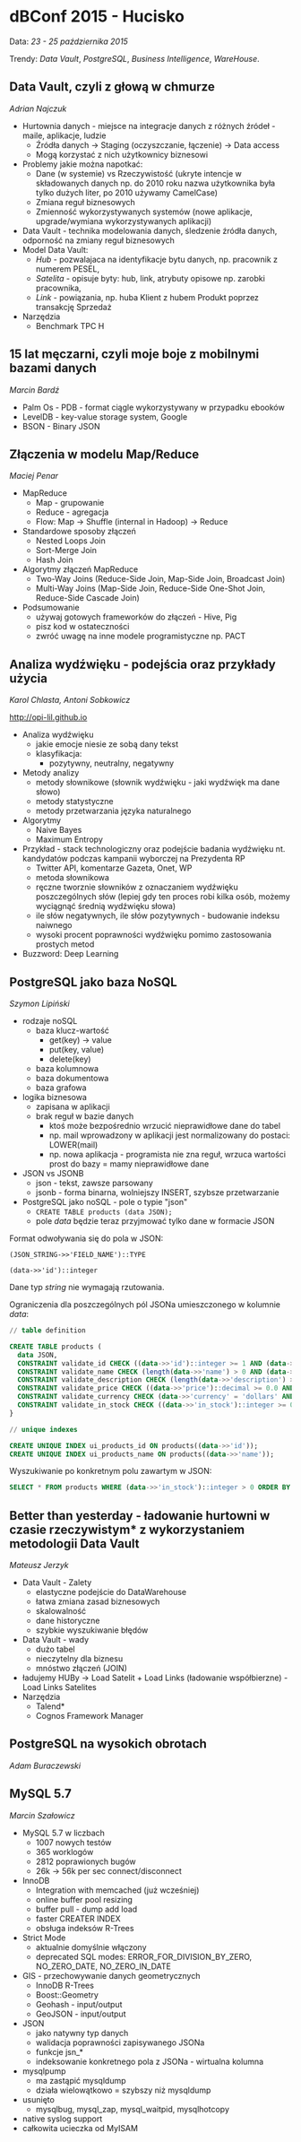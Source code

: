 # dBConf 2015 - Hucisko

Data: *23 - 25 października 2015*

Trendy: *Data Vault*, *PostgreSQL*, *Business Intelligence*, *WareHouse*.

## Data Vault, czyli z głową w chmurze

*Adrian Najczuk*

- Hurtownia danych - miejsce na integracje danych z różnych źródeł - maile, aplikacje, ludzie 
  - Źródła danych -> Staging (oczyszczanie, łączenie) -> Data access
  - Mogą korzystać z nich użytkownicy biznesowi 
- Problemy jakie można napotkać:
  - Dane (w systemie) vs Rzeczywistość (ukryte intencje w składowanych danych np. do 2010 roku nazwa użytkownika była tylko dużych liter, po 2010 używamy CamelCase)
  - Zmiana reguł biznesowych 
  - Zmienność wykorzystywanych systemów (nowe aplikacje, upgrade/wymiana wykorzystywanych aplikacji)
- Data Vault - technika modelowania danych, śledzenie źródła danych, odporność na zmiany reguł biznesowych
- Model Data Vault:
  - *Hub* - pozwalajaca na identyfikacje bytu danych, np. pracownik z numerem PESEL,
  - *Satelita* - opisuje byty: hub, link, atrybuty opisowe np. zarobki pracownika,
  - *Link* - powiązania, np. huba Klient z hubem Produkt poprzez transakcję Sprzedaż
- Narzędzia
  - Benchmark TPC H

## 15 lat męczarni, czyli moje boje z mobilnymi bazami danych

*Marcin Bardź*

- Palm Os - PDB - format ciągle wykorzystywany w przypadku ebooków
- LevelDB - key-value storage system, Google
- BSON - Binary JSON

## Złączenia w modelu Map/Reduce

*Maciej Penar*

- MapReduce
  - Map - grupowanie
  - Reduce - agregacja
  - Flow: Map -> Shuffle (internal in Hadoop) -> Reduce
- Standardowe sposoby złączeń
  - Nested Loops Join
  - Sort-Merge Join
  - Hash Join
- Algorytmy złączeń MapReduce
  - Two-Way Joins (Reduce-Side Join, Map-Side Join, Broadcast Join)
  - Multi-Way Joins (Map-Side Join, Reduce-Side One-Shot Join, Reduce-Side Cascade Join)
- Podsumowanie
  - używaj gotowych frameworków do złączeń - Hive, Pig
  - pisz kod w ostateczności
  - zwróć uwagę na inne modele programistyczne np. PACT
  
## Analiza wydźwięku - podejścia oraz przykłady użycia

*Karol Chlasta, Antoni Sobkowicz*

http://opi-lil.github.io

- Analiza wydźwięku
  - jakie emocje niesie ze sobą dany tekst
  - klasyfikacja:
    - pozytywny, neutralny, negatywny
- Metody analizy
  - metody słownikowe (słownik wydźwięku - jaki wydźwięk ma dane słowo)
  - metody statystyczne
  - metody przetwarzania języka naturalnego
- Algorytmy
  - Naive Bayes
  - Maximum Entropy
- Przykład - stack technologiczny oraz podejście badania wydźwięku nt. kandydatów podczas kampanii wyborczej na Prezydenta RP
  - Twitter API, komentarze Gazeta, Onet, WP
  - metoda słownikowa
  - ręczne tworznie słowników z oznaczaniem wydźwięku poszczególnych słów (lepiej gdy ten proces robi kilka osób, możemy wyciągnąć średnią wydźwięku słowa)
  - ile słów negatywnych, ile słów pozytywnych - budowanie indeksu naiwnego
  - wysoki procent poprawności wydźwięku pomimo zastosowania prostych metod
- Buzzword: Deep Learning

## PostgreSQL jako baza NoSQL

*Szymon Lipiński*

- rodzaje noSQL
  - baza klucz-wartość
    - get(key) -> value
    - put(key, value)
    - delete(key)
  - baza kolumnowa
  - baza dokumentowa
  - baza grafowa
- logika biznesowa
  - zapisana w aplikacji
  - brak reguł w bazie danych
    - ktoś może bezpośrednio wrzucić nieprawidłowe dane do tabel
    - np. mail wprowadzony w aplikacji jest normalizowany do postaci: LOWER(mail)
    - np. nowa aplikacja - programista nie zna reguł, wrzuca wartości prost do bazy = mamy nieprawidłowe dane
- JSON vs JSONB
  - json - tekst, zawsze parsowany
  - jsonb - forma binarna, wolniejszy INSERT, szybsze przetwarzanie
- PostgreSQL jako noSQL - pole o typie "json"
  - ```CREATE TABLE products (data JSON);```
  - pole *data* będzie teraz przyjmować tylko dane w formacie JSON
  
Format odwoływania się do pola w JSON:

```
(JSON_STRING->>'FIELD_NAME')::TYPE

(data->>'id')::integer
```

Dane typ *string* nie wymagają rzutowania.

Ograniczenia dla poszczególnych pól JSONa umieszczonego w kolumnie *data*:

```sql
// table definition

CREATE TABLE products (
  data JSON,
  CONSTRAINT validate_id CHECK ((data->>'id')::integer >= 1 AND (data->>'id') IS NOT NULL ),
  CONSTRAINT validate_name CHECK (length(data->>'name') > 0 AND (data->>'name') IS NOT NULL ),
  CONSTRAINT validate_description CHECK (length(data->>'description') > 0  AND (data->>'description') IS NOT NULL ),
  CONSTRAINT validate_price CHECK ((data->>'price')::decimal >= 0.0 AND (data->>'price') IS NOT NULL),
  CONSTRAINT validate_currency CHECK (data->>'currency' = 'dollars' AND (data->>'currency') IS NOT NULL),
  CONSTRAINT validate_in_stock CHECK ((data->>'in_stock')::integer >= 0 AND (data->>'in_stock') IS NOT NULL )
}

// unique indexes

CREATE UNIQUE INDEX ui_products_id ON products((data->>'id'));
CREATE UNIQUE INDEX ui_products_name ON products((data->>'name'));
```

Wyszukiwanie po konkretnym polu zawartym w JSON:

```sql
SELECT * FROM products WHERE (data->>'in_stock')::integer > 0 ORDER BY (data->>'price')::decimal DESC LIMIT 1;
```

## Better than yesterday - ładowanie hurtowni w czasie rzeczywistym* z wykorzystaniem metodologii Data Vault

*Mateusz Jerzyk*

- Data Vault - Zalety
  - elastyczne podejście do DataWarehouse
  - łatwa zmiana zasad biznesowych
  - skalowalność
  - dane historyczne
  - szybkie wyszukiwanie błędów
- Data Vault - wady
  - dużo tabel
  - nieczytelny dla biznesu
  - mnóstwo złączeń (JOIN)
- ładujemy HUBy -> Load Satelit + Load Links (ładowanie współbierzne) - Load Links Satelites
- Narzędzia
  - Talend*
  - Cognos Framework Manager

## PostgreSQL na wysokich obrotach

*Adam Buraczewski*

## MySQL 5.7

*Marcin Szałowicz*

- MySQL 5.7 w liczbach
  - 1007 nowych testów
  - 365 worklogów
  - 2812 poprawionych bugów
  - 26k -> 56k per sec connect/disconnect
- InnoDB
  - Integration with memcached (już wcześniej)
  - online buffer pool resizing
  - buffer pull - dump add load
  - faster CREATER INDEX
  - obsługa indeksów R-Trees
- Strict Mode
  - aktualnie domyślnie włączony
  - deprecated SQL modes: ERROR_FOR_DIVISION_BY_ZERO, NO_ZERO_DATE, NO_ZERO_IN_DATE
- GIS - przechowywanie danych geometrycznych
  - InnoDB R-Trees
  - Boost::Geometry
  - Geohash - input/output
  - GeoJSON - input/output
- JSON
  - jako natywny typ danych
  - walidacja poprawności zapisywanego JSONa
  - funkcje jsn_*
  - indeksowanie konkretnego pola z JSONa - wirtualna kolumna
- mysqlpump
  - ma zastąpić mysqldump
  - działa wielowątkowo = szybszy niż mysqldump
- usunięto
  - mysqlbug, mysql_zap, mysql_waitpid, mysqlhotcopy
- native syslog support
- całkowita ucieczka od MyISAM